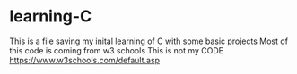 # learning-C

This is a file saving my inital learning of C with some basic projects
Most of this code is coming from w3 schools
This is not my CODE
https://www.w3schools.com/default.asp
